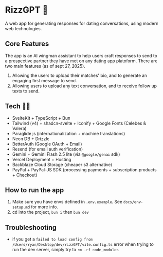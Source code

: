 # RizzGPT 💅

A web app for generating responses for dating conversations, using modern web technologies.

## Core Features

The app is an AI wingman assistant to help users craft responses to send to a prospective partner they have met on any dating app platoform.
There are two main features (as of sept 27, 2025).

1. Allowing the users to upload their matches' bio, and to generate an engaging first message to send.
2. Allowing users to upload any text conversation, and to receive follow up texts to send.

## Tech 👨‍💻

- SvelteKit + TypeScript + Bun
- Tailwind (v4) + shadcn-svelte + Iconify + Google Fonts (Celebes & Valera)
- Paraglide js (internationalization + machine translations)
- Neon DB + Drizzle
- BetterAuth (Google OAuth + Email)
- Resend (for email auth verification)
- Gemini + Gemini Flash 2.5 lite (via `@google/genai` sdk)
- Vercel Deployment + Hosting
- Backblaze Cloud Storage (cheaper s3 alternative)
- PayPal + PayPal-JS SDK (processing payments + subscription products + Checkout)

## How to run the app

1. Make sure you have envs defined in `.env.example`. See `docs/env-setup.md` for more info.
2. cd into the project, `bun i` then `bun dev`

## Troubleshooting

- if you get a `failed to load config from /Users/ryan/Desktop/dev/rizzGPT/vite.config.ts` error when trying to run the dev server, simply try to `rm -rf node_modules`
